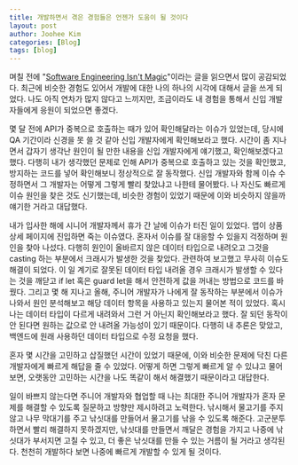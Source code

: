 ```yaml
---
title: 개발하면서 겪은 경험들은 언젠가 도움이 될 것이다
layout: post
author: Joohee Kim
categories: [Blog]
tags: [blog]
---
```


며칠 전에 "[Software Engineering Isn't Magic](https://amro.dev/2021/03/13/software-engineering-isnt-magic/)"이라는 글을 읽으면서 많이 공감되었다. 최근에 비슷한 경험도 있어서 개발에 대한 나의 하나의 시각에 대해서 글을 쓰게 되었다. 나도 아직 연차가 많지 않다고 느끼지만, 조금이라도 내 경험을 통해서 신입 개발자들에게 응원이 되었으면 좋겠다.

몇 달 전에 API가 중복으로 호출하는 때가 있어 확인해달라는 이슈가 있었는데, 당시에 QA 기간이라 신경을 못 쓸 것 같아 신입 개발자에게 확인해보라고 했다. 시간이 좀 지나면서 갑자기 생각난 원인이 될 만한 내용을 신입 개발자에게 얘기했고, 확인해보겠다고 했다. 다행히 내가 생각했던 문제로 인해 API가 중복으로 호출하고 있는 것을 확인했고, 방지하는 코드를 넣어 확인해보니 정상적으로 잘 동작했다. 신입 개발자와 함께 이슈 수정하면서 그 개발자는 어떻게 그렇게 빨리 찾았냐고 나한테 물어봤다. 나 자신도 빠르게 이슈 원인을 찾은 것도 신기했는데, 비슷한 경험이 있었기 때문에 이와 비슷하지 않을까 얘기한 거라고 대답했다.

내가 입사한 해에 시니어 개발자께서 휴가 간 날에 이슈가 터진 일이 있었다. 앱이 상품 상세 페이지에 진입하면 죽는 이슈였다. 혼자서 이슈를 잘 대응할 수 있을지 걱정하며 원인을 찾아 나섰다. 다행히 원인이 올바르지 않은 데이터 타입으로 내려오고 그것을 casting 하는 부분에서 크래시가 발생한 것을 찾았다. 관련하여 보고했고 무사히 이슈도 해결이 되었다. 이 일 계기로 잘못된 데이터 타입 내려올 경우 크래시가 발생할 수 있다는 것을 깨닫고 if let 혹은 guard let을 해서 안전하게 값을 꺼내는 방법으로 코드를 바꿨다. 그리고 몇 해 지나고 올해, 주니어 개발자가 나에게 잘 동작하는 부분에서 이슈가 나와서 원인 분석해보고 해당 데이터 항목을 사용하고 있는지 물어본 적이 있었다. 혹시 나는 데이터 타입이 다르게 내려와서 그런 거 아닌지 확인해보라고 했다. 잘 되던 동작이 안 된다면 원하는 값으로 안 내려올 가능성이 있기 때문이다. 다행히 내 추론은 맞았고, 백엔드에 원래 사용하던 데이터 타입으로 수정 요청을 했다.

혼자 몇 시간을 고민하고 삽질했던 시간이 있었기 때문에, 이와 비슷한 문제에 닥친 다른 개발자에게 빠르게 해답을 줄 수 있었다. 어떻게 하면 그렇게 빠르게 알 수 있냐고 물어보면, 오랫동안 고민하는 시간을 나도 똑같이 해서 해결했기 때문이라고 대답한다.

일이 바쁘지 않는다면 주니어 개발자와 협업할 때 나는 최대한 주니어 개발자가 혼자 문제를 해결할 수 있도록 질문하고 방향만 제시하려고 노력한다. 낚시해서 물고기를 주지 않고 나무 막대기를 주고 낚싯대를 만들어서 물고기를 낚을 수 있도록 해준다. 고군분투하면서 빨리 해결하지 못하겠지만, 낚싯대를 만들면서 깨달은 경험을 가지고 나중에 낚싯대가 부서지면 고칠 수 있고, 더 좋은 낚싯대를 만들 수 있는 거름이 될 거라고 생각된다. 천천히 개발하다 보면 나중에 빠르게 개발할 수 있게 될 것이다.